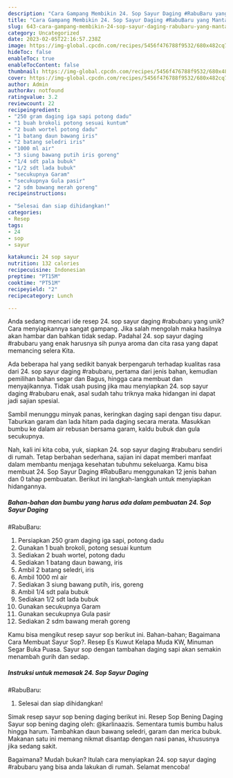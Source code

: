```yaml
---
description: "Cara Gampang Membikin 24. Sop Sayur Daging #RabuBaru yang Mantap"
title: "Cara Gampang Membikin 24. Sop Sayur Daging #RabuBaru yang Mantap"
slug: 643-cara-gampang-membikin-24-sop-sayur-daging-rabubaru-yang-mantap
category: Uncategorized
date: 2023-02-05T22:16:57.238Z
image: https://img-global.cpcdn.com/recipes/5456f476788f9532/680x482cq70/24-sop-sayur-daging-rabubaru-foto-resep-utama.jpg
hideToc: false
enableToc: true
enableTocContent: false
thumbnail: https://img-global.cpcdn.com/recipes/5456f476788f9532/680x482cq70/24-sop-sayur-daging-rabubaru-foto-resep-utama.jpg
cover: https://img-global.cpcdn.com/recipes/5456f476788f9532/680x482cq70/24-sop-sayur-daging-rabubaru-foto-resep-utama.jpg
author: Admin
authorAv: notfound
ratingvalue: 3.2
reviewcount: 22
recipeingredient:
- "250 gram daging iga sapi potong dadu"
- "1 buah brokoli potong sesuai kuntum"
- "2 buah wortel potong dadu"
- "1 batang daun bawang iris"
- "2 batang seledri iris"
- "1000 ml air"
- "3 siung bawang putih iris goreng"
- "1/4 sdt pala bubuk"
- "1/2 sdt lada bubuk"
- "secukupnya Garam"
- "secukupnya Gula pasir"
- "2 sdm bawang merah goreng"
recipeinstructions:

- "Selesai dan siap dihidangkan!"
categories:
- Resep
tags:
- 24
- sop
- sayur

katakunci: 24 sop sayur 
nutrition: 132 calories
recipecuisine: Indonesian
preptime: "PT15M"
cooktime: "PT51M"
recipeyield: "2"
recipecategory: Lunch

---
```





Anda sedang mencari ide resep 24. sop sayur daging
#rabubaru yang unik? Cara menyiapkannya sangat gampang. Jika salah mengolah maka hasilnya akan hambar dan bahkan tidak sedap. Padahal 24. sop sayur daging
#rabubaru yang enak harusnya sih punya aroma dan cita rasa yang dapat memancing selera Kita.





Ada beberapa hal yang sedikit banyak berpengaruh terhadap kualitas rasa dari 24. sop sayur daging
#rabubaru, pertama dari jenis bahan, kemudian pemilihan bahan segar dan Bagus, hingga cara membuat dan menyajikannya. Tidak usah pusing jika mau menyiapkan 24. sop sayur daging
#rabubaru enak,      asal sudah tahu triknya maka hidangan ini dapat jadi sajian spesial.














Sambil menunggu minyak panas, keringkan daging sapi dengan tisu dapur. Taburkan garam dan lada hitam pada daging secara merata. Masukkan bumbu ke dalam air rebusan bersama garam, kaldu bubuk dan gula secukupnya.






Nah, kali ini kita coba, yuk, siapkan 24. sop sayur daging
#rabubaru sendiri di rumah. Tetap berbahan sederhana, sajian ini dapat memberi manfaat dalam membantu menjaga kesehatan tubuhmu sekeluarga. Kamu bisa membuat 24. Sop Sayur Daging
#RabuBaru menggunakan 12 jenis bahan dan 0 tahap pembuatan. Berikut ini langkah-langkah untuk menyiapkan hidangannya.

<!--inarticleads1-->

##### Bahan-bahan dan bumbu yang harus ada dalam pembuatan 24. Sop Sayur Daging
#RabuBaru:

1. Persiapkan 250 gram daging iga sapi, potong dadu
1. Gunakan 1 buah brokoli, potong sesuai kuntum
1. Sediakan 2 buah wortel, potong dadu
1. Sediakan 1 batang daun bawang, iris
1. Ambil 2 batang seledri, iris
1. Ambil 1000 ml air
1. Sediakan 3 siung bawang putih, iris, goreng
1. Ambil 1/4 sdt pala bubuk
1. Sediakan 1/2 sdt lada bubuk
1. Gunakan secukupnya Garam
1. Gunakan secukupnya Gula pasir
1. Sediakan 2 sdm bawang merah goreng


Kamu bisa mengikut resep sayur sop berikut ini. Bahan-bahan; Bagaimana Cara Membuat Sayur Sop?. Resep Es Kuwut Kelapa Muda KW, Minuman Segar Buka Puasa. Sayur sop dengan tambahan daging sapi akan semakin menambah gurih dan sedap. 

<!--inarticleads2-->

##### Instruksi untuk memasak 24. Sop Sayur Daging
#RabuBaru:


1. Selesai dan siap dihidangkan!

Simak resep sayur sop bening daging berikut ini. Resep Sop Bening Daging Sayur sop bening daging oleh: @karlinaazis. Sementara tumis bumbu halus hingga harum. Tambahkan daun bawang seledri, garam dan merica bubuk. Makanan satu ini memang nikmat disantap dengan nasi panas, khususnya jika sedang sakit. 

Bagaimana? Mudah bukan? Itulah cara menyiapkan 24. sop sayur daging
#rabubaru yang bisa anda lakukan di rumah. Selamat mencoba!
